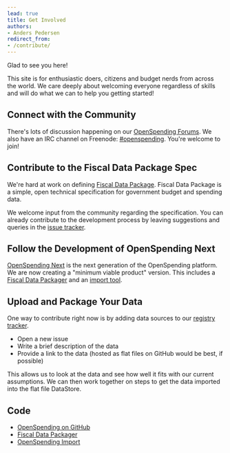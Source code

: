 ```yaml
---
lead: true
title: Get Involved
authors:
- Anders Pedersen
redirect_from:
- /contribute/
---
```


Glad to see you here! 

This site is for enthusiastic doers, citizens and budget nerds from
across the world. We care deeply about welcoming everyone regardless
of skills and will do what we can to help you getting started!

## Connect with the Community

There's lots of discussion happening on our
[OpenSpending Forums](https://discuss.okfn.org/c/openspending).  We
also have an IRC channel on Freenode: 
[#openspending](http://webchat.freenode.net/?channels=openspending). You're
welcome to join!

[contact]: {{site.baseurl}}/about/contact/

## Contribute to the Fiscal Data Package Spec

We're hard at work on defining
[Fiscal Data Package](http://fiscal.dataprotocols.org/).  Fiscal Data
Package is a simple, open technical specification for government
budget and spending data.

We welcome input from the community regarding the specification. You
can already contribute to the development process by leaving
suggestions and queries in the
[issue tracker](https://github.com/openspending/fiscal-data-package/issues).

## Follow the Development of OpenSpending Next

[OpenSpending Next](/next/) is the next generation of the OpenSpending
platform.  We are now creating a "minimum viable product" version.
This includes a
[Fiscal Data Packager](https://github.com/openspending/fiscal-data-packager)
and an [import tool](https://github.com/openspending/os-import).

## Upload and Package Your Data

One way to contribute right now is by adding data sources to our
[registry tracker](https://github.com/os-data/registry/issues).

* Open a new issue
* Write a brief description of the data
* Provide a link to the data (hosted as flat files on GitHub would be best, if possible)

This allows us to look at the data and see how well it fits with our
current assumptions. We can then work together on steps to get the
data imported into the flat file DataStore.

## Code

* [OpenSpending on GitHub](https://github.com/openspending)
* [Fiscal Data Packager](https://github.com/openspending/fiscal-data-packager)
* [OpenSpending Import](https://github.com/openspending/os-import)
